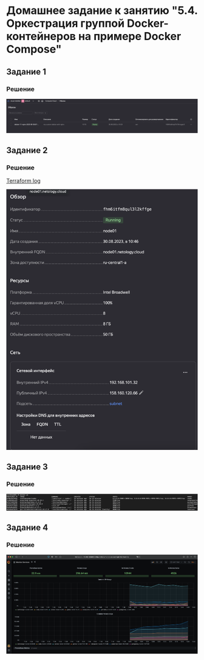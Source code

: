 # Домашнее задание к занятию "5.4. Оркестрация группой Docker-контейнеров на примере Docker Compose"

## Задание 1
### Решение
![](./img/packer.png)
## Задание 2
### Решение
[Terraform log](terraform.md)

![](./img/vm.png)
## Задание 3
### Решение

![](./img/docker.png)

## Задание 4
### Решение

![](./img/3000.png)